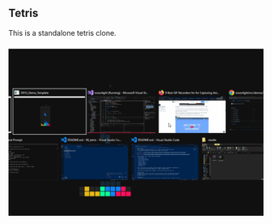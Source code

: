 ## Tetris

This is a standalone tetris clone.

![frustum-culling](https://github.com/abkour/moonlight/blob/main/src/demos/06_tetris/res/tetris.gif)